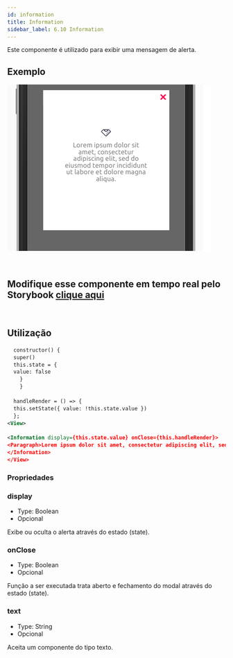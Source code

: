 ```yaml
---
id: information
title: Information
sidebar_label: 6.10 Information
---
```


Este componente é utilizado para exibir uma mensagem de alerta.

## Exemplo

![productCard](assets/images_components/v2.0.0/information.png)

<br>

## Modifique esse componente em tempo real pelo Storybook [clique aqui](https://ame-miniapp-components.calindra.com.br/storybook/?path=/story/intera%C3%A7%C3%B5es-information--basic)

<br>

## Utilização

```xml
  constructor() {
  super()
  this.state = {
  value: false
    }
    }

  handleRender = () => {
  this.setState({ value: !this.state.value })
  };
<View>

<Information display={this.state.value} onClose={this.handleRender}>
<Paragraph>Lorem ipsum dolor sit amet, consectetur adipiscing elit, sed do eiusmod tempor incididunt ut labore et dolore magna aliqua.</Paragraph>
</Information>
</View>
```

### Propriedades

### display

- Type: Boolean
- Opcional

Exibe ou oculta o alerta através do estado (state).

### onClose

- Type: Boolean
- Opcional

Função a ser executada trata aberto e fechamento do modal através do estado (state).

### text

- Type: String
- Opcional

Aceita um componente do tipo texto.
